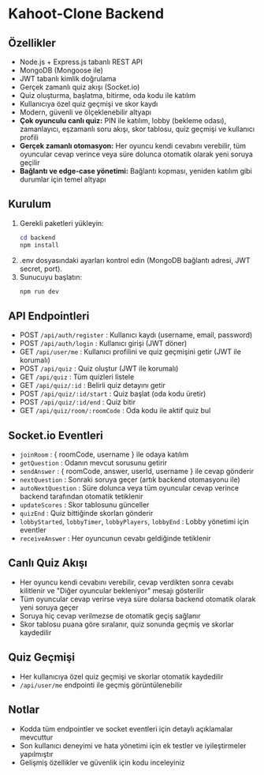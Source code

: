 # Kahoot-Clone Backend

## Özellikler
- Node.js + Express.js tabanlı REST API
- MongoDB (Mongoose ile)
- JWT tabanlı kimlik doğrulama
- Gerçek zamanlı quiz akışı (Socket.io)
- Quiz oluşturma, başlatma, bitirme, oda kodu ile katılım
- Kullanıcıya özel quiz geçmişi ve skor kaydı
- Modern, güvenli ve ölçeklenebilir altyapı
- **Çok oyunculu canlı quiz:** PIN ile katılım, lobby (bekleme odası), zamanlayıcı, eşzamanlı soru akışı, skor tablosu, quiz geçmişi ve kullanıcı profili
- **Gerçek zamanlı otomasyon:** Her oyuncu kendi cevabını verebilir, tüm oyuncular cevap verince veya süre dolunca otomatik olarak yeni soruya geçilir
- **Bağlantı ve edge-case yönetimi:** Bağlantı kopması, yeniden katılım gibi durumlar için temel altyapı

## Kurulum
1. Gerekli paketleri yükleyin:
   ```powershell
   cd backend
   npm install
   ```
2. .env dosyasındaki ayarları kontrol edin (MongoDB bağlantı adresi, JWT secret, port).
3. Sunucuyu başlatın:
   ```powershell
   npm run dev
   ```

## API Endpointleri
- POST `/api/auth/register` : Kullanıcı kaydı (username, email, password)
- POST `/api/auth/login` : Kullanıcı girişi (JWT döner)
- GET `/api/user/me` : Kullanıcı profilini ve quiz geçmişini getir (JWT ile korumalı)
- POST `/api/quiz` : Quiz oluştur (JWT ile korumalı)
- GET `/api/quiz` : Tüm quizleri listele
- GET `/api/quiz/:id` : Belirli quiz detayını getir
- POST `/api/quiz/:id/start` : Quiz başlat (oda kodu üretir)
- POST `/api/quiz/:id/end` : Quiz bitir
- GET `/api/quiz/room/:roomCode` : Oda kodu ile aktif quiz bul

## Socket.io Eventleri
- `joinRoom` : { roomCode, username } ile odaya katılım
- `getQuestion` : Odanın mevcut sorusunu getirir
- `sendAnswer` : { roomCode, answer, userId, username } ile cevap gönderir
- `nextQuestion` : Sonraki soruya geçer (artık backend otomasyonu ile)
- `autoNextQuestion` : Süre dolunca veya tüm oyuncular cevap verince backend tarafından otomatik tetiklenir
- `updateScores` : Skor tablosunu günceller
- `quizEnd` : Quiz bittiğinde skorları gönderir
- `lobbyStarted`, `lobbyTimer`, `lobbyPlayers`, `lobbyEnd` : Lobby yönetimi için eventler
- `receiveAnswer` : Her oyuncunun cevabı geldiğinde tetiklenir

## Canlı Quiz Akışı
- Her oyuncu kendi cevabını verebilir, cevap verdikten sonra cevabı kilitlenir ve "Diğer oyuncular bekleniyor" mesajı gösterilir
- Tüm oyuncular cevap verirse veya süre dolarsa backend otomatik olarak yeni soruya geçer
- Soruya hiç cevap verilmezse de otomatik geçiş sağlanır
- Skor tablosu puana göre sıralanır, quiz sonunda geçmiş ve skorlar kaydedilir

## Quiz Geçmişi
- Her kullanıcıya özel quiz geçmişi ve skorlar otomatik kaydedilir
- `/api/user/me` endpointi ile geçmiş görüntülenebilir

## Notlar
- Kodda tüm endpointler ve socket eventleri için detaylı açıklamalar mevcuttur
- Son kullanıcı deneyimi ve hata yönetimi için ek testler ve iyileştirmeler yapılmıştır
- Gelişmiş özellikler ve güvenlik için kodu inceleyiniz
